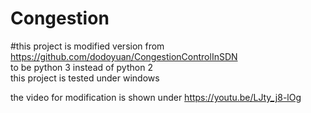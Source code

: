 # Congestion
#this project is modified version from https://github.com/dodoyuan/CongestionControlInSDN
<br>
to be python 3 instead of python 2
<br>
this project is tested under windows <br>


the video for modification is shown under https://youtu.be/LJty_j8-lOg
